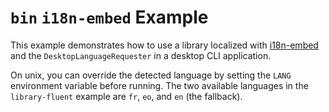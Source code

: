 # `bin` `i18n-embed` Example

This example demonstrates how to use a library localized with [i18n-embed](../../i18n-embed/) and the `DesktopLanguageRequester` in a desktop CLI application.

On unix, you can override the detected language by setting the `LANG` environment variable before running. The two available languages in the `library-fluent` example are `fr`, `eo`, and `en` (the fallback).
